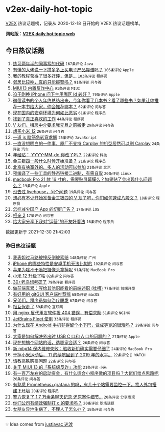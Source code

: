 # v2ex-daily-hot-topic

[V2EX](https://www.v2ex.com/) 热议话题榜，记录从 2020-12-18 日开始的 V2EX 热议话题榜单。

**网站版：[V2EX daily hot topic web](https://boojack.github.io/v2ex-daily-hot-topic-web/)**

## 今日热议话题

<!-- TODAY BEGIN -->

1. [练习两年半的同事写的代码](https://www.v2ex.com/t/825212) `167条评论` `Java`
1. [有懂的大佬说一下拼多多上买电子产品靠谱吗？](https://www.v2ex.com/t/825281) `106条评论` `Apple`
1. [我的教程获得了很多好评，但是...](https://www.v2ex.com/t/825222) `103条评论` `程序员`
1. [邻居比较吵，真的只能报警吗？](https://www.v2ex.com/t/825230) `91条评论` `问与答`
1. [MIUI13 内置反诈中心](https://www.v2ex.com/t/825250) `91条评论` `MIUI`
1. [迫于刚换 iPhone 问下主用哪区 Id 较好？](https://www.v2ex.com/t/825215) `79条评论` `Apple`
1. [微信读书的个人年终总结出来，今年你看了几本书？看了哪些书？如果让你推荐一本书给大家，你会推荐哪本？](https://www.v2ex.com/t/825209) `62条评论` `问与答`
1. [现在国内的安卓环境为何如此恶劣](https://www.v2ex.com/t/825332) `61条评论` `程序员`
1. [找到了真正喜欢的工作](https://www.v2ex.com/t/825328) `44条评论` `程序员`
1. [V 友们，租房中介要求我元旦之前搬走](https://www.v2ex.com/t/825310) `29条评论` `问与答`
1. [想买小米 12](https://www.v2ex.com/t/825326) `26条评论` `问与答`
1. [一道 js 脑筋急转弯求解](https://www.v2ex.com/t/825334) `25条评论` `JavaScript`
1. [一直没想明白的一件事，原厂不支持 Carplay 的机型居然可以刷 Carplay](https://www.v2ex.com/t/825257) `24条评论` `汽车`
1. [年经贴： YYYY-MM-dd 你改了吗？](https://www.v2ex.com/t/825343) `22条评论` `科技`
1. [金三银四一般什么时候开始准备？](https://www.v2ex.com/t/825214) `21条评论` `程序员`
1. [北京有啥室外的、多人的活动可以参加](https://www.v2ex.com/t/825202) `21条评论` `北京`
1. [预编译了一些工具的静态链接二进制，有需自取](https://www.v2ex.com/t/825390) `20条评论` `Linux`
1. [macbook Pro 21 款 16 寸的，需要贴屏幕膜么？如果贴了会出现什么问题么？](https://www.v2ex.com/t/825275) `19条评论` `Apple`
1. [没去过 livehouse，问个问题](https://www.v2ex.com/t/825199) `19条评论` `问与答`
1. [想必有不少开始准备金三银四的 V 友了吧，你们如何速成八股文？](https://www.v2ex.com/t/825350) `18条评论` `程序员`
1. [怎样减少国产 App 的切屏广告？](https://www.v2ex.com/t/825292) `17条评论` `iOS`
1. [相亲 2](https://www.v2ex.com/t/825240) `17条评论` `问与答`
1. [给大家分享下我对“运营”的不友好看法](https://www.v2ex.com/t/825317) `16条评论` `程序员`

数据更新于 2021-12-30 21:42:03

<!-- TODAY END -->

### 昨日热议话题

<!-- YESTERDAY BEGIN -->

1. [我表姐过马路被撞反倒被索赔](https://www.v2ex.com/t/825024) `148条评论` `广州`
1. [iPhone 的哪些特性是安卓手机无法比拟的](https://www.v2ex.com/t/825098) `102条评论` `问与答`
1. [苹果为啥不干脆把摄像头拿掉呢](https://www.v2ex.com/t/825072) `91条评论` `MacBook Pro`
1. [小米 12 升级了啥](https://www.v2ex.com/t/825025) `82条评论` `问与答`
1. [30+老鸟想考研了](https://www.v2ex.com/t/825094) `79条评论` `程序员`
1. [做前端真累：写给其他职能看的前端述职 (吐槽)](https://www.v2ex.com/t/825010) `77条评论` `前端开发`
1. [有好用的 gitGUI 客户端推荐嘛](https://www.v2ex.com/t/825106) `68条评论` `macOS`
1. [兄弟们，程序员如何治疗脱发](https://www.v2ex.com/t/825007) `67条评论` `问与答`
1. [相互保走了](https://www.v2ex.com/t/825012) `59条评论` `互联网`
1. [用 nginx 反代用友软件报 404 错误，有偿求助](https://www.v2ex.com/t/825058) `51条评论` `NGINX`
1. [JetBrains Fleet 使用](https://www.v2ex.com/t/825075) `33条评论` `程序员`
1. [为什么现在 Android 手机非得留个小下巴，做成等宽的很难吗？](https://www.v2ex.com/t/825053) `29条评论` `问与答`
1. [大家是如何解决外出时 USB C 口和 A 口的问题的？](https://www.v2ex.com/t/825150) `27条评论` `Apple`
1. [现在想搞个网站的话，选哪家合适？](https://www.v2ex.com/t/825019) `26条评论` `问与答`
1. [新 mbp14 保内维修失败：验收新机确实需要仔细了](https://www.v2ex.com/t/825099) `24条评论` `MacBook Pro`
1. [干掉小米运动后， 11 的续航回到了 2019 年的水平。](https://www.v2ex.com/t/825027) `22条评论` ` WATCH`
1. [请教高铁购票问题](https://www.v2ex.com/t/825005) `22条评论` `问与答`
1. [关于 MIUI 13 的「系统级反诈」功能](https://www.v2ex.com/t/825081) `21条评论` `小米`
1. [有一百万左右的启动资金，有什么适合小程序做的项目吗？大佬们给点思路呢](https://www.v2ex.com/t/825090) `20条评论` `问与答`
1. [有熟悉 Prometheus+grafana 的吗，有几十个站需要监控一下。找人外包搭建下环境](https://www.v2ex.com/t/825089) `20条评论` `程序员`
1. [警方恢复了 1.7 万余条聊天记录 还原案件细节…](https://www.v2ex.com/t/825086) `20条评论` `分享发现`
1. [你们公司有绩效强制打 c 的要求吗？](https://www.v2ex.com/t/825034) `20条评论` `职场话题`
1. [女朋友异地生病了，不理人了怎么办？](https://www.v2ex.com/t/825169) `18条评论` `问与答`

<!-- YESTERDAY END -->

---

💡 Idea comes from [justjavac 迷渡](https://github.com/justjavac/)
